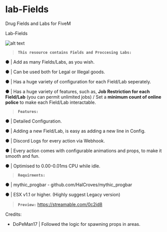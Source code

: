 # lab-Fields
Drug Fields and Labs for FiveM

Lab-Fields

![alt text](https://media.discordapp.net/attachments/931656894924324925/931666180593299556/lab-fields.png?width=1202&height=676)

> __`This resource contains Fields and Proccesing Labs:`__

●  | Add as many Fields/Labs, as you wish.

●  | Can be used both for Legal or Illegal goods.

●  | Has a huge variety of configuration for each Field/Lab seperately.

●  | Has a huge variety of features, such as, __Job Restriction for each Field/Lab__ (you can permit unlimited jobs) / Set a __minimum count of online police__ to make each Field/Lab interactable.

> __`Features:`__

●  | Detailed Configuration.

●  | Adding a new Field/Lab, is easy as adding a new line in Config.

●  | Discord Logs for every action via Webhook.

●  | Every action comes with configurable animations and props, to make it smooth and fun.

●  | Optimised to 0.00-0.01ms CPU while idle.

> __`Requirments:`__

●  | mythic_progbar - github.com/HalCroves/mythic_progbar

●  | ESX v1.1 or higher. (Highly suggest Legacy version)

> __`Preview:`__
https://streamable.com/0c2id8

Credits:
- DoPeMan17 | Followed the logic for spawning props in areas.
